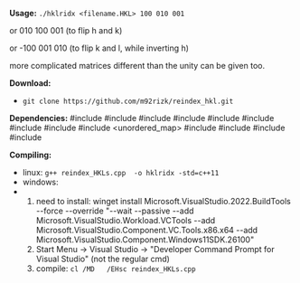**Usage:** 
`./hklridx <filename.HKL> 100 010 001`

 or 010 100 001 (to flip h and k)
 
 or -100 001 010 (to flip k and l, while inverting h)

 more complicated matrices different than the unity can be given too.



**Download:**
- `git clone https://github.com/m92rizk/reindex_hkl.git`


**Dependencies:**
#include <iostream>
#include <fstream>
#include <string>
#include <algorithm>
#include <array>
#include <vector>
#include <chrono>
#include <sstream>
#include <unordered_map>
#include <utility>
#include <cmath>
#include <iomanip>
#include <numeric>

**Compiling:**
- linux: `g++ reindex_HKLs.cpp  -o hklridx -std=c++11`
- windows:
- 1) need to install: winget install Microsoft.VisualStudio.2022.BuildTools --force --override "--wait --passive --add Microsoft.VisualStudio.Workload.VCTools --add Microsoft.VisualStudio.Component.VC.Tools.x86.x64 --add Microsoft.VisualStudio.Component.Windows11SDK.26100"
  2) Start Menu → Visual Studio → "Developer Command Prompt for Visual Studio" (not the regular cmd)
  3) compile: `cl /MD	/EHsc reindex_HKLs.cpp`
